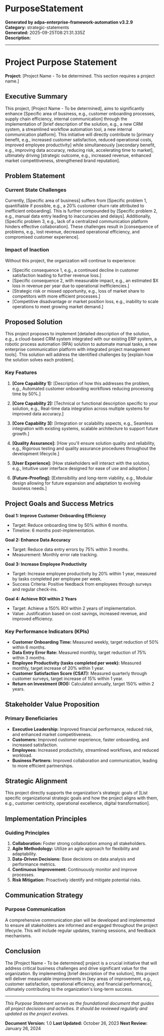 # PurposeStatement

**Generated by adpa-enterprise-framework-automation v3.2.9**  
**Category:** strategic-statements  
**Generated:** 2025-09-25T08:21:31.335Z  
**Description:** 

---

# Project Purpose Statement

**Project:**  [Project Name -  To be determined.  This section requires a project name.]



## Executive Summary

This project, [Project Name -  To be determined], aims to significantly enhance [Specific area of business, e.g.,  customer onboarding processes, supply chain efficiency,  internal communication] through the implementation of [brief description of the solution, e.g., a new CRM system, a streamlined workflow automation tool, a new internal communication platform]. This initiative will directly contribute to [primary benefit, e.g., increased customer satisfaction, reduced operational costs, improved employee productivity] while simultaneously [secondary benefit, e.g., improving data accuracy, reducing risk, accelerating time to market], ultimately driving [strategic outcome, e.g., increased revenue, enhanced market competitiveness, strengthened brand reputation].


## Problem Statement

### Current State Challenges

Currently, [Specific area of business] suffers from [Specific problem 1, quantifiable if possible, e.g.,  a 20% customer churn rate attributed to inefficient onboarding].  This is further compounded by [Specific problem 2, e.g.,  manual data entry leading to inaccuracies and delays].  Additionally, [Specific problem 3, e.g.,  lack of a centralized communication platform hinders effective collaboration]. These challenges result in [consequence of problems, e.g., lost revenue, decreased operational efficiency, and compromised customer experience].


### Impact of Inaction

Without this project, the organization will continue to experience:

- [Specific consequence 1, e.g.,  a continued decline in customer satisfaction leading to further revenue loss.]
- [Specific consequence 2, with measurable impact, e.g.,  an estimated $X loss in revenue per year due to operational inefficiencies.]
- [Strategic risk or missed opportunity, e.g.,  loss of market share to competitors with more efficient processes.]
- [Competitive disadvantage or market position loss, e.g., inability to scale operations to meet growing market demand.]


## Proposed Solution

This project proposes to implement [detailed description of the solution, e.g., a cloud-based CRM system integrated with our existing ERP system, a robotic process automation (RPA) solution to automate manual tasks, a new enterprise communication platform with integrated project management tools]. This solution will address the identified challenges by [explain how the solution solves each problem].


### Key Features

1. **[Core Capability 1]:** [Description of how this addresses the problem, e.g., Automated customer onboarding workflows reducing processing time by 50%.]

2. **[Core Capability 2]:** [Technical or functional description specific to your solution, e.g.,  Real-time data integration across multiple systems for improved data accuracy.]

3. **[Core Capability 3]:** [Integration or scalability aspects, e.g.,  Seamless integration with existing systems, scalable architecture to support future growth.]

4. **[Quality Assurance]:** [How you'll ensure solution quality and reliability, e.g.,  Rigorous testing and quality assurance procedures throughout the development lifecycle.]

5. **[User Experience]:** [How stakeholders will interact with the solution, e.g.,  Intuitive user interface designed for ease of use and adoption.]

6. **[Future-Proofing]:** [Extensibility and long-term viability, e.g.,  Modular design allowing for future expansion and adaptation to evolving business needs.]


## Project Goals and Success Metrics

**Goal 1: Improve Customer Onboarding Efficiency**
- Target: Reduce onboarding time by 50% within 6 months.
- Timeline: 6 months post-implementation.

**Goal 2: Enhance Data Accuracy**
- Target: Reduce data entry errors by 75% within 3 months.
- Measurement:  Monthly error rate tracking.

**Goal 3: Increase Employee Productivity**
- Target: Increase employee productivity by 20% within 1 year, measured by tasks completed per employee per week.
- Success Criteria:  Positive feedback from employees through surveys and regular check-ins.

**Goal 4: Achieve ROI within 2 Years**
- Target: Achieve a 150% ROI within 2 years of implementation.
- Value:  Justification based on cost savings, increased revenue, and improved efficiency.


### Key Performance Indicators (KPIs)

- **Customer Onboarding Time:**  Measured weekly, target reduction of 50% within 6 months.
- **Data Entry Error Rate:** Measured monthly, target reduction of 75% within 3 months.
- **Employee Productivity (tasks completed per week):** Measured monthly, target increase of 20% within 1 year.
- **Customer Satisfaction Score (CSAT):** Measured quarterly through customer surveys, target increase of 15% within 1 year.
- **Return on Investment (ROI):**  Calculated annually, target 150% within 2 years.


## Stakeholder Value Proposition

### Primary Beneficiaries

- **Executive Leadership:** Improved financial performance, reduced risk, and enhanced market competitiveness.
- **Customers:** Improved customer experience, faster onboarding, and increased satisfaction.
- **Employees:** Increased productivity, streamlined workflows, and reduced workload.
- **Business Partners:** Improved collaboration and communication, leading to more efficient partnerships.


## Strategic Alignment

This project directly supports the organization's strategic goals of [List specific organizational strategic goals and how the project aligns with them, e.g.,  customer centricity, operational excellence, digital transformation].


## Implementation Principles

### Guiding Principles

1. **Collaboration:** Foster strong collaboration among all stakeholders.
2. **Agile Methodology:** Utilize an agile approach for flexibility and adaptability.
3. **Data-Driven Decisions:** Base decisions on data analysis and performance metrics.
4. **Continuous Improvement:**  Continuously monitor and improve processes.
5. **Risk Mitigation:**  Proactively identify and mitigate potential risks.


## Communication Strategy

### Purpose Communication

A comprehensive communication plan will be developed and implemented to ensure all stakeholders are informed and engaged throughout the project lifecycle.  This will include regular updates, training sessions, and feedback mechanisms.


## Conclusion

The [Project Name - To be determined] project is a crucial initiative that will address critical business challenges and drive significant value for the organization. By implementing [brief description of the solution], this project will deliver measurable improvements in [key areas of improvement, e.g., customer satisfaction, operational efficiency, and financial performance], ultimately contributing to the organization's long-term success.


---

*This Purpose Statement serves as the foundational document that guides all project decisions and activities. It should be reviewed regularly and updated as the project evolves.*

**Document Version:** 1.0
**Last Updated:** October 26, 2023
**Next Review:** January 26, 2024
